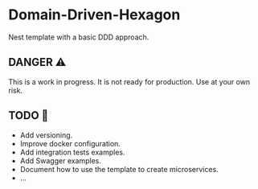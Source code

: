 # Domain-Driven-Hexagon
Nest template with a basic DDD approach.

## DANGER :warning:

This is a work in progress. It is not ready for production.
Use at your own risk.

## TODO :hammer:
- Add versioning.
- Improve docker configuration.
- Add integration tests examples.
- Add Swagger examples.
- Document how to use the template to create microservices.
- ...